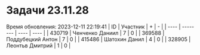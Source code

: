 # Задачи 23.11.28
Время обновления: 2023-12-11 22:19:41
| ID   | Участник | +    | -    |
| ---- | -------- | ---- | ---- |
| 430719 | Ченченко Даниил | 7 | 0 |
| 369588 | Поддубецкий Антон | 7 | 0 |
| 415486 | Шатохин Данил | 4 | 0 |
| 328905 | Леонтьв Дмитрий | 1 | 0 |

